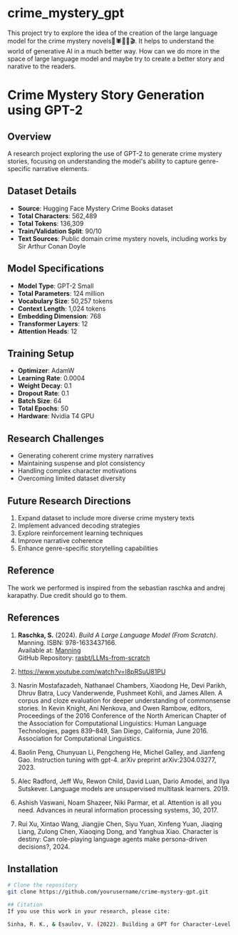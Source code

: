 # crime_mystery_gpt
This project try to explore the idea of the creation of the large language model for the crime mystery novels🧟🕷🔪👻🎬. It helps to understand the world of generative AI in a much better way. How can we do more in the space of large language model and maybe try to create a better story and narative to the readers.


# Crime Mystery Story Generation using GPT-2

## Overview
A research project exploring the use of GPT-2 to generate crime mystery stories, focusing on understanding the model's ability to capture genre-specific narrative elements.

## Dataset Details
- **Source**: Hugging Face Mystery Crime Books dataset
- **Total Characters**: 562,489
- **Total Tokens**: 136,309
- **Train/Validation Split**: 90/10
- **Text Sources**: Public domain crime mystery novels, including works by Sir Arthur Conan Doyle

## Model Specifications
- **Model Type**: GPT-2 Small
- **Total Parameters**: 124 million
- **Vocabulary Size**: 50,257 tokens
- **Context Length**: 1,024 tokens
- **Embedding Dimension**: 768
- **Transformer Layers**: 12
- **Attention Heads**: 12

## Training Setup
- **Optimizer**: AdamW
- **Learning Rate**: 0.0004
- **Weight Decay**: 0.1
- **Dropout Rate**: 0.1
- **Batch Size**: 64
- **Total Epochs**: 50
- **Hardware**: Nvidia T4 GPU

## Research Challenges
- Generating coherent crime mystery narratives
- Maintaining suspense and plot consistency
- Handling complex character motivations
- Overcoming limited dataset diversity


## Future Research Directions
1. Expand dataset to include more diverse crime mystery texts
2. Implement advanced decoding strategies
3. Explore reinforcement learning techniques
4. Improve narrative coherence
5. Enhance genre-specific storytelling capabilities


## Reference
The work we performed is inspired from the sebastian raschka and andrej karapathy. Due credit should go to them.

## References

1. **Raschka, S.** (2024). *Build A Large Language Model (From Scratch)*. Manning. ISBN: 978-1633437166.  
   Available at: [Manning](https://www.manning.com/books/build-a-large-language-model-from-scratch)  
   GitHub Repository: [rasbt/LLMs-from-scratch](https://github.com/rasbt/LLMs-from-scratch)
2. https://www.youtube.com/watch?v=l8pRSuU81PU

3. Nasrin Mostafazadeh, Nathanael Chambers, Xiaodong He, Devi Parikh, Dhruv Batra, Lucy Vanderwende, Pushmeet Kohli, and James Allen. A corpus and cloze evaluation for deeper understanding of commonsense stories. In Kevin Knight, Ani Nenkova, and Owen Rambow, editors, Proceedings of the 2016 Conference of the North American Chapter of the Association for Computational Linguistics: Human Language Technologies, pages 839–849, San Diego, California, June 2016. Association for Computational Linguistics. 

4. Baolin Peng, Chunyuan Li, Pengcheng He, Michel Galley, and Jianfeng Gao. Instruction tuning with gpt-4. arXiv preprint arXiv:2304.03277, 2023. 

5. Alec Radford, Jeff Wu, Rewon Child, David Luan, Dario Amodei, and Ilya Sutskever. Language models are unsupervised multitask learners. 2019. 

6. Ashish Vaswani, Noam Shazeer, Niki Parmar, et al. Attention is all you need. Advances in neural information processing systems, 30, 2017. 

7. Rui Xu, Xintao Wang, Jiangjie Chen, Siyu Yuan, Xinfeng Yuan, Jiaqing Liang, Zulong Chen, Xiaoqing Dong, and Yanghua Xiao. Character is destiny: Can role-playing language agents make persona-driven decisions?, 2024. 

## Installation
```bash
# Clone the repository
git clone https://github.com/yourusername/crime-mystery-gpt.git

## Citation
If you use this work in your research, please cite:

Sinha, R. K., & Esaulov, V. (2022). Building a GPT for Character-Level Language Modeling.



